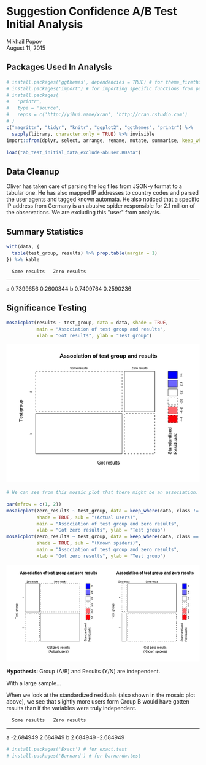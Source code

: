 # Suggestion Confidence A/B Test Initial Analysis
Mikhail Popov  
August 11, 2015  

## Packages Used In Analysis


```r
# install.packages('ggthemes', dependencies = TRUE) # for theme_fivethirtyeight
# install.packages('import') # for importing specific functions from packages
# install.packages(
#   'printr',
#   type = 'source',
#   repos = c('http://yihui.name/xran', 'http://cran.rstudio.com')
# )
c("magrittr", "tidyr", "knitr", "ggplot2", "ggthemes", "printr") %>%
  sapply(library, character.only = TRUE) %>% invisible
import::from(dplyr, select, arrange, rename, mutate, summarise, keep_where = filter)
```


```r
load("ab_test_initial_data_exclude-abuser.RData")
```

## Data Cleanup

Oliver has taken care of parsing the log files from JSON-y format to a tabular one. He has also mapped IP addresses to country codes and parsed the user agents and tagged known automata. He also noticed that a specific IP address from Germany is an abusive spider responsible for 2.1 million of the observations. We are excluding this "user" from analysis.

## Summary Statistics


```r
with(data, {
  table(test_group, results) %>% prop.table(margin = 1)
}) %>% kable
```

      Some results   Zero results
---  -------------  -------------
a        0.7399656      0.2600344
b        0.7409764      0.2590236

## Significance Testing


```r
mosaicplot(results ~ test_group, data = data, shade = TRUE,
           main = "Association of test group and results",
           xlab = "Got results", ylab = "Test group")
```

![](notebook_files/figure-html/association_mosaic-1.png) 

```r
# We can see from this mosaic plot that there might be an association.
```


```r
par(mfrow = c(1, 2))
mosaicplot(zero_results ~ test_group, data = keep_where(data, class != "Spider"),
           shade = TRUE, sub = "(Actual users)",
           main = "Association of test group and zero results",
           xlab = "Got zero results", ylab = "Test group")
mosaicplot(zero_results ~ test_group, data = keep_where(data, class == "Spider"),
           shade = TRUE, sub = "(Known spiders)",
           main = "Association of test group and zero results",
           xlab = "Got zero results", ylab = "Test group")
```

![](notebook_files/figure-html/association_mosaic_by_class-1.png) 

**Hypothesis**: Group (A/B) and Results (Y/N) are independent.

With a large sample...

When we look at the standardized residuals (also shown in the mosaic plot above), we see that slightly more users form Group B would have gotten results than if the variables were truly independent.


      Some results   Zero results
---  -------------  -------------
a        -2.684949       2.684949
b         2.684949      -2.684949


```r
# install.packages('Exact') # for exact.test
# install.packages('Barnard') # for barnardw.test
```
